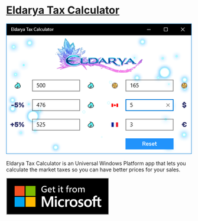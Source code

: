 # [Eldarya Tax Calculator](https://www.microsoft.com/store/apps/9NS76GBVLGWT)

![Screenshot](Screenshots/en_CA.png)

Eldarya Tax Calculator is an Universal Windows Platform app that lets you calculate the market taxes so you can have better prices for your sales.

<a href="ms-windows-store://pdp/?productid=9NS76GBVLGWT"><img src="Images/English_get it from MS_864X312.svg" alt='English badge' height="100"/></a>